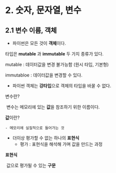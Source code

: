 # 2. 숫자, 문자열, 변수



## 2.1 변수 이름, 객체

- 파이썬은 모든 것이 **객체**이다.

타입은 **mutable** 과 **immutable** 두 가지 종류가 있다.

mutable : 데이터값을 변경 불가능함 (원시 타입, 기본형)

immutabloe : 데이터값을 변경할 수 있다.

* 파이썬 객체는 **강타입**으로 객체의 타입을 바꿀 수 없다.

변수란?

​	변수는 메모리에 있는 **값**을 참조하기 위한 이름이다.

**값**이란?

	- 메모리에 실질적으로 들어가는 것
 - 더이상 평가할 수 없는 하나의 **표현식**
   	- 평가 : 표현식을 해석해 가며 값을 만드는 과정

**표현식**

​	값으로 평가될 수 있는 **구문**